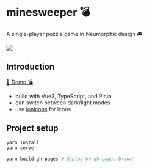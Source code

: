 # minesweeper 💣

A single-player puzzle game in Neumorphic design 🎮

![](https://i.imgur.com/BjIWmPe.png)

## Introduction

[🚩 Demo 💣](https://vii120.github.io/minesweeper/)

- build with Vue3, TypeScript, and Pinia
- can switch between dark/light modes
- use [ionicons](https://ionic.io/ionicons) for icons

## Project setup

```bash
yarn install
yarn serve

yarn build:gh-pages # deploy on gh-pages branch
```
